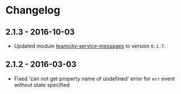# Changelog

## 2.1.3 - 2016-10-03

* Updated module [teamcity-service-messages](https://github.com/pifantastic/teamcity-service-messages) to version `0.1.7`.

## 2.1.2 - 2016-03-03

* Fixed 'can not get property name of undefined' error for `err` event without state specified
